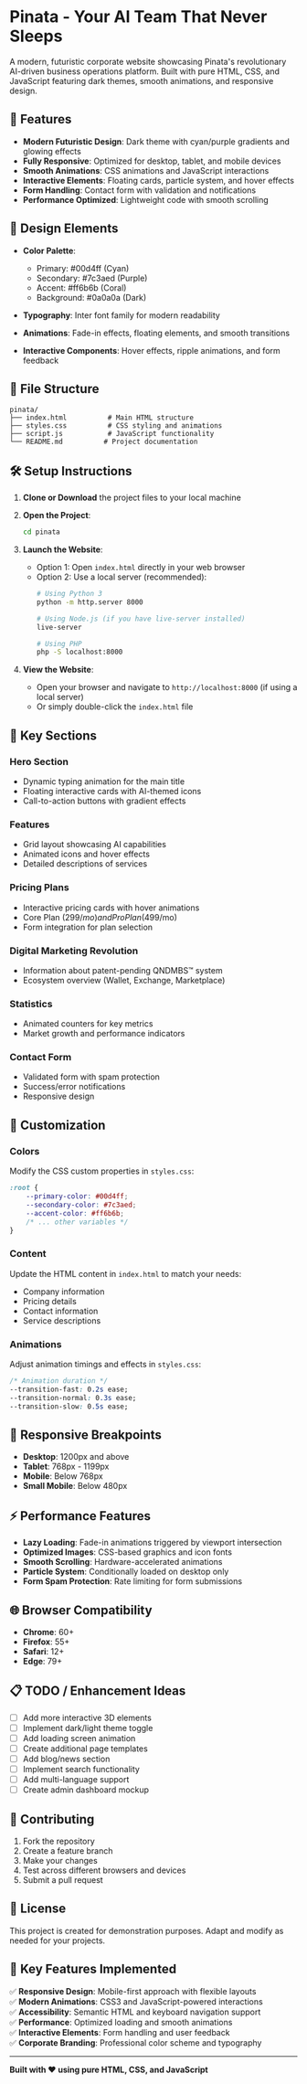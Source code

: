 # Pinata - Your AI Team That Never Sleeps

A modern, futuristic corporate website showcasing Pinata's revolutionary AI-driven business operations platform. Built with pure HTML, CSS, and JavaScript featuring dark themes, smooth animations, and responsive design.

## 🚀 Features

- **Modern Futuristic Design**: Dark theme with cyan/purple gradients and glowing effects
- **Fully Responsive**: Optimized for desktop, tablet, and mobile devices
- **Smooth Animations**: CSS animations and JavaScript interactions
- **Interactive Elements**: Floating cards, particle system, and hover effects
- **Form Handling**: Contact form with validation and notifications
- **Performance Optimized**: Lightweight code with smooth scrolling

## 🎨 Design Elements

- **Color Palette**: 
  - Primary: #00d4ff (Cyan)
  - Secondary: #7c3aed (Purple)
  - Accent: #ff6b6b (Coral)
  - Background: #0a0a0a (Dark)

- **Typography**: Inter font family for modern readability
- **Animations**: Fade-in effects, floating elements, and smooth transitions
- **Interactive Components**: Hover effects, ripple animations, and form feedback

## 📁 File Structure

```
pinata/
├── index.html          # Main HTML structure
├── styles.css          # CSS styling and animations
├── script.js           # JavaScript functionality
└── README.md          # Project documentation
```

## 🛠️ Setup Instructions

1. **Clone or Download** the project files to your local machine

2. **Open the Project**:
   ```bash
   cd pinata
   ```

3. **Launch the Website**:
   - Option 1: Open `index.html` directly in your web browser
   - Option 2: Use a local server (recommended):
     ```bash
     # Using Python 3
     python -m http.server 8000
     
     # Using Node.js (if you have live-server installed)
     live-server
     
     # Using PHP
     php -S localhost:8000
     ```

4. **View the Website**:
   - Open your browser and navigate to `http://localhost:8000` (if using a local server)
   - Or simply double-click the `index.html` file

## 🌟 Key Sections

### Hero Section
- Dynamic typing animation for the main title
- Floating interactive cards with AI-themed icons
- Call-to-action buttons with gradient effects

### Features
- Grid layout showcasing AI capabilities
- Animated icons and hover effects
- Detailed descriptions of services

### Pricing Plans
- Interactive pricing cards with hover animations
- Core Plan ($299/mo) and Pro Plan ($499/mo)
- Form integration for plan selection

### Digital Marketing Revolution
- Information about patent-pending QNDMBS™ system
- Ecosystem overview (Wallet, Exchange, Marketplace)

### Statistics
- Animated counters for key metrics
- Market growth and performance indicators

### Contact Form
- Validated form with spam protection
- Success/error notifications
- Responsive design

## 🔧 Customization

### Colors
Modify the CSS custom properties in `styles.css`:
```css
:root {
    --primary-color: #00d4ff;
    --secondary-color: #7c3aed;
    --accent-color: #ff6b6b;
    /* ... other variables */
}
```

### Content
Update the HTML content in `index.html` to match your needs:
- Company information
- Pricing details
- Contact information
- Service descriptions

### Animations
Adjust animation timings and effects in `styles.css`:
```css
/* Animation duration */
--transition-fast: 0.2s ease;
--transition-normal: 0.3s ease;
--transition-slow: 0.5s ease;
```

## 📱 Responsive Breakpoints

- **Desktop**: 1200px and above
- **Tablet**: 768px - 1199px
- **Mobile**: Below 768px
- **Small Mobile**: Below 480px

## ⚡ Performance Features

- **Lazy Loading**: Fade-in animations triggered by viewport intersection
- **Optimized Images**: CSS-based graphics and icon fonts
- **Smooth Scrolling**: Hardware-accelerated animations
- **Particle System**: Conditionally loaded on desktop only
- **Form Spam Protection**: Rate limiting for form submissions

## 🌐 Browser Compatibility

- **Chrome**: 60+
- **Firefox**: 55+
- **Safari**: 12+
- **Edge**: 79+

## 📋 TODO / Enhancement Ideas

- [ ] Add more interactive 3D elements
- [ ] Implement dark/light theme toggle
- [ ] Add loading screen animation
- [ ] Create additional page templates
- [ ] Add blog/news section
- [ ] Implement search functionality
- [ ] Add multi-language support
- [ ] Create admin dashboard mockup

## 🤝 Contributing

1. Fork the repository
2. Create a feature branch
3. Make your changes
4. Test across different browsers and devices
5. Submit a pull request

## 📄 License

This project is created for demonstration purposes. Adapt and modify as needed for your projects.

## 🎯 Key Features Implemented

✅ **Responsive Design**: Mobile-first approach with flexible layouts  
✅ **Modern Animations**: CSS3 and JavaScript-powered interactions  
✅ **Accessibility**: Semantic HTML and keyboard navigation support  
✅ **Performance**: Optimized loading and smooth animations  
✅ **Interactive Elements**: Form handling and user feedback  
✅ **Corporate Branding**: Professional color scheme and typography  

---

**Built with ❤️ using pure HTML, CSS, and JavaScript**